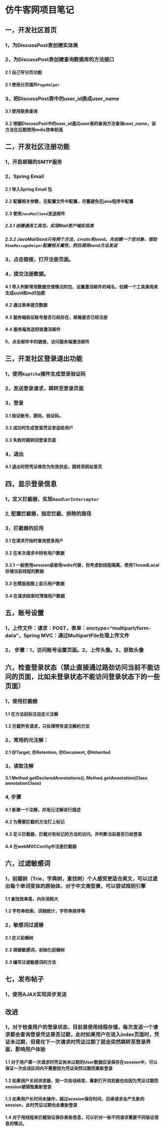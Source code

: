 # 仿牛客网项目笔记
## 一，开发社区首页
### 1，为DiscussPost表创建实体类
### 2，为DiscussPost表创建查询数据库的方法接口
#### 2.1 自己写分页功能
#### 2.1 使用分页插件`PageHelper`
### 3，把DiscussPost表中的user_id换成user_name
#### 3.1 使用联表查询
#### 3.2 根据DiscussPost中的user_id通过user表的查询方法查询user_name，该方法在后期使用redis效率较高
## 二，开发社区注册功能
### 1，开启邮箱的SMTP服务
### 2，Spring Email
#### 2.1 导入Spring Email 包
#### 2.2 配置相关参数，在配置文件中配置，尽量避免在java程序中配置
#### 2.3 使用`JavaMailSend`发送邮件
##### 2.3.1 创建通用工具包，实现Mail客户端实现类
##### 2.3.2 JavaMailSend只有两个方法，create和send。先创建一个空对象，借助`MimeMessageHelper`配置相关属性，然后调用send方法发送
### 3，点击链接，打开注册页面。
### 4，提交注册数据。
#### 4.1 导入判断常用数据空值情况的包，设置激活邮件的域名，创建一个工具类用来生成uuid和md5加密
#### 4.2 通过表单提交数据
#### 4.3 服务端验证账号是否已经存在，邮箱是否已经注册
#### 4.4 服务端发送校验激活邮件
#### 5，点击邮件中的链接，访问服务端激活邮件
## 三，开发社区登录退出功能
### 1，使用`Kaptcha`插件生成登录验证码
### 2，发送登录请求，跳转至登录页面
### 3，登录
#### 3.1 验证账号，密码，验证码。
#### 3.2 成功时生成登录凭证发送给用户
#### 3.3 失败时跳转回登录页面
### 4，退出
#### 4.1 退出时将凭证修改为失效状态，跳转至网站首页
## 四，显示登录信息
### 1，定义拦截器，实现`HandlerInterceptor`
### 2, 配置拦截器，指定拦截、排除的路径
### 3，拦截器的应用
#### 3.1 在请求开始时查询登录用户
#### 3.2 在本次请求中持有用户数据
#### 3.2.1 一般使用session或者用redis代替，但考虑到线程隔离，使用ThreadLocal存储当前线程的数据
#### 3.3 在模版视图上显示用户数据
#### 3.4 在请求结束时清理用户数据
## 五，账号设置
### 1，上传文件：请求：POST，表单：enctype=“multipart/form-data”，Spring MVC：通过MultipartFile处理上传文件
### 2， 步骤：1，访问账号设置页面。2，上传头像。3，获取头像
## 六，检查登录状态（禁止直接通过路劲访问当前不能访问的页面，比如未登录状态不能访问登录状态下的一些页面）
### 1，使用拦截器
#### 1.1 在方法前标注自定义注解
#### 1.2 拦截所有请求，只处理带有该注解的方法
### 2，常用的元注解：
#### 2.1 @Target, @Retention, @Document, @Inherited
### 3，读取注解
#### 3.1 Method.getDeclaredAnnotations(), Method.getAnnotation(Class<T> annotationClass)
### 4, 步骤
#### 4.1 新建一个注解，并用元注解进行描述
#### 4.2 为需要拦截的方法打上标记
#### 4.3 定义拦截器，拦截对有标记的方法的访问，并判断当前是否已经登录
#### 4.4 在webMVCConfig中注册拦截器
## 六，过滤敏感词
### 1，前缀树（Trie，字典树，查找树）个人感觉更适合英文，可以过滤出每个单词变体的原始体，对于中文类型黄，可以尝试规则引擎
#### 1.1 查找效率高，内存消耗大
#### 1.2 字符串检索，词频统计，字符串排序等
### 2，敏感词过滤器
#### 2.1 定义前缀树
#### 2.2 根据敏感词，初始化前缀树
#### 2.3 编写过滤敏感词的方法
## 七，发布帖子
### 1，使用AJAX实现异步发送

## 改进
### 1，对于检查用户的登录状态，目前是使用线程存储，每次发送一个请求都会查询登录凭证是否过期，此时如果用户在进入index页面时，凭证未过期，但是在下一次请求时凭证过期了就会突然跳转至登录界面，影响用户体验
#### 1.1 对于用户第一次请求时凭证尚未过期的User数据应该保存在session中，可以保证一次会话区间内不需要因为凭证突然过期而重新登录
#### 1.2 如果用户关闭浏览器，则一次会话结束，重新打开浏览器也会因为凭证过期而session被销毁重新登录
#### 1.3 如果用户长时间未操作，超过session保存时间，后续请求会产生新的session，此时凭证过期也会重新登录
#### 1.4 对于用线程来拦截验证保存某些信息，可以针对一些不同请求需要不同验证信息的情况。


